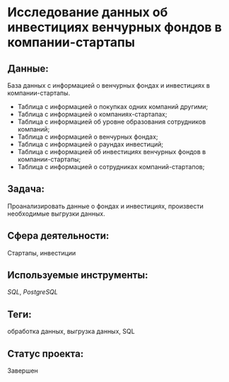 # Исследование данных об инвестициях венчурных фондов в компании-стартапы

## Данные:

База данных с информацией о венчурных фондах и инвестициях в компании-стартапы.

* Таблица с информацией о покупках одних компаний другими;
* Таблица с информацией о компаниях-стартапах;
* Таблица с информацией об уровне образования сотрудников компаний;
* Таблица  с информацией о венчурных фондах;
* Таблица с информацией о раундах инвестиций;
* Таблица с информацией об инвестициях венчурных фондов в компании-стартапы;
* Таблица с информацией о сотрудниках компаний-стартапов;

## Задача:

Проанализировать данные о фондах и инвестициях, произвести необходимые выгрузки данных.

## Сфера деятельности:

Стартапы, инвестиции

## Используемые инструменты:

_SQL_, _PostgreSQL_

## Теги:

обработка данных, выгрузка данных, SQL

## Статус проекта:

Завершен
